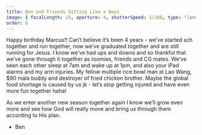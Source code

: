 ```yaml
---
title: Ben and Friends Sitting Like a Boss
image: { focalLength: 15, aperture: 4, shutterSpeed: 1/160, type: "landscape" }
order: 6
---
```


Happy birthday Marcus!! Can’t believe it’s been 4 years - we’ve started sch together and run together, now we’ve graduated together and are still running for Jesus. I know we’ve had ups and downs and so thankful that we’ve gone through it together as roomies, friends and CG mates. We’ve seen each other sleep at 7am and wake up at 1pm, and also your iPad alarms and my arm injuries. My fellow multiple rice bowl man at Lao Wang, $90 mala buddy and destroyer of fried chicken brother. Maybe the global food shortage is caused by us jk - let’s stop getting injured and have even more fun together haha!

As we enter another new season together again I know we’ll grow even more and see how God will really move and bring us through them according to His plan.

- Ben
